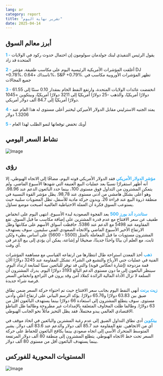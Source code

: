 ```yaml
---
lang: ar
category: report
title: "تقرير نهاية اليوم"
date: 2025-04-14
---
```



<h2>أبرز معالم السوق</h2>
<strong style="color: #2caef7;">1 - </strong> يقول الرئيس التنفيذي لبنك جولدمان سولومون إن احتمال حدوث ركود في الولايات المتحدة قد زاد

<strong style="color: #2caef7;">2 - </strong> أغلقت المؤشرات الأمريكية الرئيسية اليوم على مكاسب طفيفة. مؤشر DJ +0.78%، ناسداك +0.64%، S&P +0.79%. تظهر المؤشرات الأوروبية مكاسب في جميع المجالات

<strong style="color: #2caef7;">3 - </strong> انخفضت عائدات الولايات المتحدة، وارتفع النفط الخام بمقدار 0.10 سنتًا إلى 61.55 دولارًا أمريكيًا، والذهب -25 دولارًا أمريكيًا إلى 3211 دولارًا أمريكيًا، وبيتكوين +1045 دولارًا أمريكيًا إلى 84.7 ألف دولار أمريكي.

<strong style="color: #2caef7;">4 - </strong> يمتد الجنيه الاسترليني مقابل الدولار الأميركي ليختبر أعلى مستوى له هذا العام عند 1.3206 دولار

<strong style="color: #2caef7;">5 - </strong> أوبك تخفض توقعاتها لنمو الطلب لهذا العام



<h2>نشاط السعر اليومي</h2>
<img src="https://markleighedu.github.io/img/Apr-2025/14-Apr-2025/price.jpg" alt="Image"/>

<h2>رؤى</h2>
<strong style="color: #2caef7;">مؤشر الدولار الأمريكي</strong> فقد الدولار الأمريكي قوته اليوم، مضافًا إلى الاتجاه الهبوطي، إلا أنه أظهر استقرارًا نسبيًا بعد عمليات البيع العنيفة التي شهدها الأسبوع الماضي. ولم يتمكن المشترون من التداول فوق مستوى 100، بينما حدد البائعون الدعم عند 98.96، وهو أعلى بشكل هامشي من أدنى مستوى عند 98.78. يظل مؤشر القوة النسبية في منطقة ذروة البيع عند قراءة 26. وبدون حركة مادية للأسفل، تظل المعنويات سلبية حيث يستوعب السوق فكرة أن العملة الاحتياطية العالمية أصبحت موضع تساؤل. 

<strong style="color: #2caef7;">ستاندرد آند بورز 500</strong> بعد الفجوة الصعودية لبدء الأسبوع، انتهى اليوم على انخفاض طفيف عن سعر الافتتاح مع عدم قدرة المشترين على إضافة مكاسب ما قبل السوق. تقع المقاومة عند 5498 مع الدعم عند 5386. حافظت أسواق الأسهم على مكانتها وظل الارتفاع الأخير الأسبوع الماضي والاتجاه الصعودي الفني سليمين. سوف يستهدف المشترون مستويات ما قبل المعاملة بالمثل (5500 - 5600) على أساس بطيء ولكن ثابت، مع العلم أن بيانًا واحدًا جديدًا، صحيحًا أو إشاعة، يمكن أن يؤدي إلى بيع الذعر في أي وقت.

<strong style="color: #2caef7;">ذهب</strong> أخذ المعدن استراحة طال انتظارها من ارتفاعه القياسي مع مساهمة المؤشرات الفنية في عمليات جني الأرباح والتشبع في الشراء. تشكل المقاومة عند 3245 دولارًا الآن قمة مزدوجة (إشارة انعكاس قوية) والتي قد توفر للبائعين سببًا لمتابعة ارتداد اليوم. سينظر البائعون إلى ما دون مستوى الدعم البالغ 3193 دولارًا اليوم. يدرك المشترون أن السلعة لا تزال الأداة المالية الرائدة كملاذ آمن وقد يرون في التراجع وانخفاض السعر فرصة شراء جديدة.

<strong style="color: #2caef7;">زيت برنت</strong> أنهى النفط اليوم بجانب سعر الافتتاح حيث تم احتواء حركة السعر ضمن نطاق ضيق بين 63.83 دولارًا و65.76 دولارًا. يؤكد الرسم البياني على ارتفاع أعلى وأدنى مستوى. سوف يتطلع المشترون إلى استعادة 66 دولارًا بينما يستهدف البائعون أقل من 63 دولارًا. وطالما ظلت المخاوف المتعلقة بالإمدادات غير مطروحة وطالما ظل التباطؤ الاقتصادي العالمي يبدو محتملاً، فقد يظل التحيز مائلاً نحو الجانب الهبوطي. 

<strong style="color: #2caef7;">بيتكوين</strong> أدى نطاق التداول الضيق إلى عدم رغبة المشترين والبائعين في اتخاذ موقف في أي من الاتجاهين. تقع المقاومة عند 85.7 ألف دولار والدعم عند 83.6 ألف دولار. يشير المتوسط المتحرك الأسي إلى اتجاه صعودي بينما يكافح البائعون للحفاظ على حركة السعر تحت خط الاتجاه الهبوطي. يتطلع المشترون إلى منطقة 80 ألف دولار المرتفعة بينما يستهدف البائعون أقل من مستوى 80 ألف دولار.



<h2>المستويات المحورية للفوركس</h2>
<img src="https://markleighedu.github.io/img/Apr-2025/14-Apr-2025/pivot.jpg" alt="Image"/>